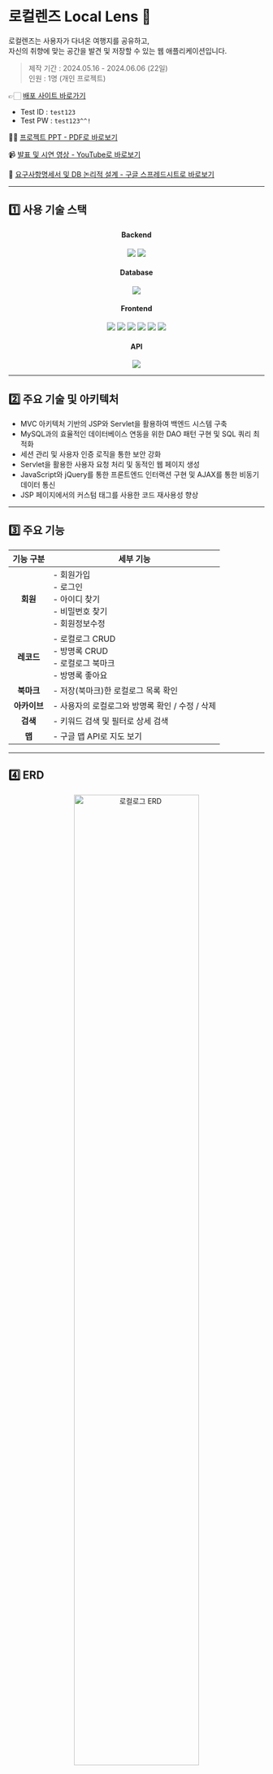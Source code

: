 # 로컬렌즈 Local Lens 📸
로컬렌즈는 사용자가 다녀온 여행지를 공유하고,<br>
자신의 취향에 맞는 공간을 발견 및 저장할 수 있는 웹 애플리케이션입니다.

> 제작 기간 : 2024.05.16 - 2024.06.06 (22일)<br>
> 인원 : 1명 (개인 프로젝트)

👉🏻 [배포 사이트 바로가기](http://49.142.157.251:9090/javaclassJ8/main)
- Test ID : `test123`
- Test PW : `test123^^!`

💁🏻 [프로젝트 PPT - PDF로 바로보기](https://drive.google.com/file/d/1tmYDJZYtSL24fWolg9wl8AunK0SSMpWr/view?usp=sharing)
<br>

📹 [발표 및 시연 영상 - YouTube로 바로보기](https://youtu.be/CevBpGynJ34)

💭 [요구사항명세서 및 DB 논리적 설계 - 구글 스프레드시트로 바로보기](https://docs.google.com/spreadsheets/d/1e1T5jBh-7tM7CjCwONiFs9F7OIGQVMUJmeAd8-6eK-Q/edit?usp=sharing)
<hr>

## 1️⃣ 사용 기술 스택
<div align="center">
<h4>Backend</h4>
<img src="https://img.shields.io/badge/Java8-007396?style=flat-square&logo=OpenJDK&logoColor=white">
<img src="https://img.shields.io/badge/apache tomcat-F8DC75?style=flat-square&amp;logo=apachetomcat&amp;logoColor=black">
<br>
  
<h4>Database</h4>
<img src="https://img.shields.io/badge/MySQL-4479A1?style=flat-square&logo=mysql&logoColor=white">
<br>
  
<h4>Frontend</h4>
<img src="https://img.shields.io/badge/javascript-F7DF1E?style=flat-square&logo=javascript&logoColor=black">
<img src="https://img.shields.io/badge/jquery-0769AD?style=flat-square&logo=jquery&logoColor=white">
<img src="https://img.shields.io/badge/JSP-BEFCFF?style=flat-square&amp;logo=&amp;logoColor=white">
<img src="https://img.shields.io/badge/html5-E34F26?style=flat-square&logo=html5&logoColor=white"> 
<img src="https://img.shields.io/badge/css-1572B6?style=flat-square&logo=css3&logoColor=white"> 
<img src="https://img.shields.io/badge/bootstrap-7952B3?style=flat-square&logo=bootstrap&logoColor=white">
<br>

<h4>API</h4>
<img src="https://img.shields.io/badge/googlemaps-4285F4?style=flat-square&logo=googlemaps&logoColor=white">
</div>
<hr>

## 2️⃣ 주요 기술 및 아키텍처
- MVC 아키텍처 기반의 JSP와 Servlet을 활용하여 백엔드 시스템 구축
- MySQL과의 효율적인 데이터베이스 연동을 위한 DAO 패턴 구현 및 SQL 쿼리 최적화
- 세션 관리 및 사용자 인증 로직을 통한 보안 강화
- Servlet을 활용한 사용자 요청 처리 및 동적인 웹 페이지 생성
- JavaScript와 jQuery를 통한 프론트엔드 인터랙션 구현 및 AJAX를 통한 비동기 데이터 통신
- JSP 페이지에서의 커스텀 태그를 사용한 코드 재사용성 향상

<hr>

## 3️⃣ 주요 기능

<div align="center">
  
| **기능 구분** | **세부 기능** |
|:---------------:|---------------|
| **회원**   | - 회원가입 <br> - 로그인 <br> - 아이디 찾기 <br> - 비밀번호 찾기 <br> - 회원정보수정 |
| **레코드** | - 로컬로그 CRUD <br> - 방명록 CRUD <br> - 로컬로그 북마크 <br> - 방명록 좋아요 |
| **북마크** | - 저장(북마크)한 로컬로그 목록 확인 |
| **아카이브** | - 사용자의 로컬로그와 방명록 확인 / 수정 / 삭제 |
| **검색** | - 키워드 검색 및 필터로 상세 검색 |
| **맵** | - 구글 맵 API로 지도 보기 |

</div>
<hr>

## 4️⃣ ERD

<p align="center">
  <img src="https://github.com/user-attachments/assets/6e1aa055-998d-4e07-9e39-ef2976ce4599" alt="로컬로그 ERD" width="70%">
</p>

<hr>

## 5️⃣ 기능별 화면 및 소개
### ✔ 메인 화면
- 공개 상태인 로컬로그를 랜덤으로 보여주며, 카드 클릭 시 상세 로컬로그 확인 가능
- 무한스크롤 구현
<p align="center">
  <img src="https://github.com/user-attachments/assets/bf160325-330a-41f1-a998-afd578b3b539" alt="메인화면 GIF" width="70%">
</p>

### ✔ 회원가입
- 아이디, 비밀번호, 닉네임, 이름, 이메일 입력
- 프론트엔드 유효성 검사 처리
- 이름, 닉네임, 이메일 중복 체크
- randomUUID를 이용한 비밀번호 암호화
<p align="center">
<img src="https://github.com/user-attachments/assets/227678e7-a2d1-4678-8615-8ca808c63cac" alt="회원가입 GIF" width="70%">
</p>

### ✔ 로그인
- 아이디 / 비밀번호 각각 일치여부 확인
- 아이디 저장 구현
- 로그인 성공 시 홈화면으로 이동 및 헤더에 로그인한 아이디 노출
<p align="center">
<img src="https://github.com/user-attachments/assets/85126910-60cc-4f9a-929a-f8c6a656c92c" alt="로그인 GIF" width="70%">
</p>

### ✔ 아이디 찾기
- 이름 + 이메일 조합으로 아이디 찾기
- 계정이 존재할 경우 아이디와 가입일자를 안내
<p align="center">
<img src="https://github.com/user-attachments/assets/abc35796-a740-4ffa-b10c-e732dd865ca3" alt="아이디찾기 GIF" width="70%">
</p>

### ✔ 비밀번호 찾기
- 아이디 + 이메일 조합으로 계정 유무 확인
- 계정이 존재할 경우 새로운 비밀번호 재설정 가능
<p align="center">
<img src="https://github.com/user-attachments/assets/6fdf4fd8-af0d-4d8a-9c08-edce0c2186a7" alt="비밀번호찾기 GIF" width="70%">
</p>

### ✔ 회원 정보 수정
- 비밀번호 확인 후 수정 페이지 이동
- 프로필 사진, 닉네임, 소개글, 이름, 이메일, 비밀번호 수정 가능
<p align="center">
<img src="https://github.com/user-attachments/assets/bb2cec01-c1e1-4bc9-a20c-f0185a4907e4" alt="회원정보수정 GIF" width="70%">
</p>

### ✔ 방명록
- 쉽게 남기는 방문 기록
- 방문한 공간, 방문 날짜, 방명록 입력 및 동반인 / 공개여부 선택
- 공간이 등록되어있지 않을 경우 공간 등록 후 기록 가능
- 공개로 업로드 시 다른 사용자도 해당 방명록을 볼 수 있음

⬇️ 공간 추가
<p align="center">
<img src="https://github.com/user-attachments/assets/3bcd7a4e-8495-4682-b5b5-16cd94ddf7a6" alt="공간추가 GIF" width="70%">
</p>

⬇️ 방명록 작성
<p align="center">
<img src="https://github.com/user-attachments/assets/0ee10fe3-1797-4ac9-9703-fc92b2c1ce2d" alt="방명록 작성 GIF" width="70%">
</p>


### ✔ 로컬로그
- 사진과 함께 남기는 방문 경험 기록
- 방문한 공간, 방문 날짜, 사진, 로컬로그 내용 입력 및 커뮤니티 / 공개여부 선택
- 공개로 업로드 시 메인 화면에 로컬로그 카드가 보여지고 다른 사용자가 해당 로컬로그를 볼 수 있음
<p align="center">
<img src="https://github.com/user-attachments/assets/f1cba5aa-4eed-43f7-857f-ed844eb5d19f" alt="로컬로그 작성 GIF" width="70%">
</p>

### ✔ 메인 화면 > 로컬로그 카드
- 로컬로그 카드 클릭 시 로컬로그 상세 페이지로 이동
- 로컬로그 상세 페이지 하단에 같은 공간에 기록된 방명록을 볼 수 있음
- 로컬로그 북마크 가능
- 방명록 도움이 됐어요 (좋아요) 가능
- 로컬로그 업로드한 사용자의 프로필 사진 클릭 시 아카이브로 이동되며,
  해당 사용자가 업로드한 공개 상태의 로컬로그와 방명록을 모두 볼 수 있음
<p align="center">
<img src="https://github.com/user-attachments/assets/110785e6-de01-4e2a-a18c-6b7579c3a1e2" alt="로컬로그 카드 GIF" width="70%">
</p>

### ✔ 아카이브
- 헤더의 아카이브 메뉴 클릭 시 본인의 아카이브 페이지로 이동
- 본인이 업로드한 모든 로컬로그와 방명록을 볼 수 있음
- 로컬로그 수정 / 방명록 비공개 전환 및 삭제 가능
- 비공개 전환 시 자물쇠 아이콘 표기

⬇️ 로컬로그 수정
<p align="center">
<img src="https://github.com/user-attachments/assets/b1d79b01-4095-4d7a-b890-e160d47ef9a5" alt="로컬로그 수정 GIF" width="70%">
</p>

⬇️ 방명록 비공개 전환 및 삭제
<p align="center">
<img src="https://github.com/user-attachments/assets/15f55a6a-a8e9-475a-9b8f-5be8f944a347" alt="방명록 비공개 전환 및 삭제 GIF" width="70%">
</p>

### ✔ 북마크
- 본인이 북마크한 로컬로그 컨텐츠 확인 가능
- 북마크 페이지에서 편집을 통해 북마크 취소 가능
<p align="center">
<img src="https://github.com/user-attachments/assets/2c612979-f943-49c3-b593-c9ecf725a545" alt="북마크 GIF" width="70%">
</p>

### ✔ 검색
- 헤더의 검색 인풋에 키워드 입력 후 검색
- 공간 이름, 공간 주소, 로컬로그 / 방명록 콘텐츠 내용, 로컬로그 커뮤니티로 검색 가능
- 검색 후 필터를 이용해 상세 검색 가능
<p align="center">
<img src="https://github.com/user-attachments/assets/5e33dc74-a76c-471e-ab24-832d4975fed3" alt="검색 GIF" width="70%">
</p>

<hr>


프로젝트에 대한 더 자세한 내용과 개발 과정이 궁금하시다면,<br>
아래 프로젝트 PPT를 통해 확인하실 수 있습니다. 
<br><br>
💁🏻 [프로젝트 PPT - PDF로 바로보기](https://drive.google.com/file/d/1tmYDJZYtSL24fWolg9wl8AunK0SSMpWr/view?usp=sharing)
<br>
<br>
<br>
감사합니다.
